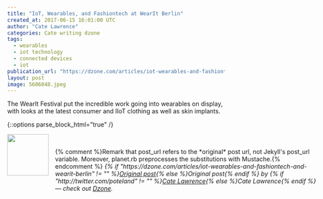 ```yaml
---
title: "IoT, Wearables, and Fashiontech at WearIt Berlin"
created_at: 2017-06-15 16:01:00 UTC
author: "Cate Lawrence"
categories: Cate writing dzone
tags: 
  - wearables
  - iot technology
  - connected devices
  - iot
publication_url: "https://dzone.com/articles/iot-wearables-and-fashiontech-and-wearit-berlin"
layout: post
image: 5606048.jpeg
---
```

The WearIt Festival put the incredible work going into wearables on display, with looks at the latest consumer and IIoT clothing as well as skin implants.


{::options parse_block_html="true" /}
<div class="author">
   <img src="http://www.rss-specifications.com/rss-spec-rss.gif" style="width: 96px; height: 96;">
   <span style="position: absolute; padding: 32px 15px;">{% comment %}Remark that post_url refers to the *original* post url, not Jekyll's post_url variable. Moreover, planet.rb preprocesses the substitutions with Mustache.{% endcomment %}
      <i>{% if "https://dzone.com/articles/iot-wearables-and-fashiontech-and-wearit-berlin" != "" %}<a href="https://dzone.com/articles/iot-wearables-and-fashiontech-and-wearit-berlin">Original post</a>{% else %}Original post{% endif %} by {% if "http://twitter.com/poteland" != "" %}<a href="http://twitter.com/poteland">Cate Lawrence</a>{% else %}Cate Lawrence{% endif %} &mdash; check out <a href="https://dzone.com">Dzone</a>.</i>
  </span>
</div>

